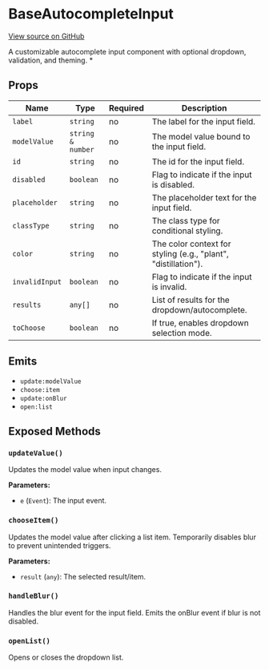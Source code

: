 # BaseAutocompleteInput

[View source on GitHub](https://github.com/DestillApp/main/blob/main/frontend/src/ui/BaseAutocompleteInput.vue)

A customizable autocomplete input component with optional dropdown, validation, and theming.
 *

## Props

| Name | Type | Required | Description |
|------|------|----------|-------------|
| `label` | `string` | no | The label for the input field. |
| `modelValue` | `string & number` | no | The model value bound to the input field. |
| `id` | `string` | no | The id for the input field. |
| `disabled` | `boolean` | no | Flag to indicate if the input is disabled. |
| `placeholder` | `string` | no | The placeholder text for the input field. |
| `classType` | `string` | no | The class type for conditional styling. |
| `color` | `string` | no | The color context for styling (e.g., "plant", "distillation"). |
| `invalidInput` | `boolean` | no | Flag to indicate if the input is invalid. |
| `results` | `any[]` | no | List of results for the dropdown/autocomplete. |
| `toChoose` | `boolean` | no | If true, enables dropdown selection mode. |

## Emits

- `update:modelValue`
- `choose:item`
- `update:onBlur`
- `open:list`

## Exposed Methods

### `updateValue()`
Updates the model value when input changes.

**Parameters:**
- `e` (`Event`): The input event.

### `chooseItem()`
Updates the model value after clicking a list item.
Temporarily disables blur to prevent unintended triggers.

**Parameters:**
- `result` (`any`): The selected result/item.

### `handleBlur()`
Handles the blur event for the input field.
Emits the onBlur event if blur is not disabled.

### `openList()`
Opens or closes the dropdown list.
